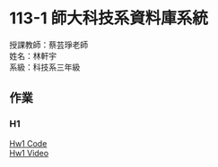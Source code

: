 # 113-1 師大科技系資料庫系統<br>
授課教師：蔡芸琤老師<br>
姓名：林軒宇<br>
系級：科技系三年級<br>

## 作業
### H1
[Hw1 Code](https://www.youtube.com/)<br>
[Hw1 Video](https://www.google.com.tw/?hl=zh_TW)
